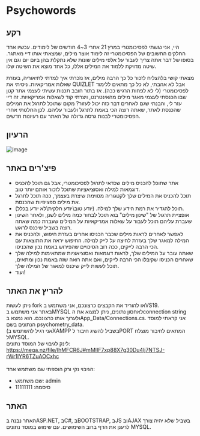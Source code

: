 # Psychowords
## רקע
היי, אני נגשתי לפסיכומטרי במרץ 21 אחרי 3~4 חודשים של לימודים. עכשיו אחד החלקים החשובים של הפסיכומטרי זה לימוד אוצר מילים, שמצאתי אותו דיי מאתגר. בסופו של דבר אתה צריך לעבור על אלפי מילים שונות שלא נתקלת בהן ביום יום וגם אין שיטה מדויקת ללמוד את המילים אללו, כל אחד מוצא את השיטה שלו.

מצאתי קושי בלהצליח לזכור כל כך הרבה מילים, אז נזכרתי איך למדתי לתיאוריה, בעזרת שאלות אמריקאיות. ניסיתי את QUIZLET אבל לא אהבתי, לא כל כך מתאים ללימוד לפסיכומטרי (לי לא לפחות הרגיש ככה). אז בתור חובב תכנות עשיתי לעצמי אתר קטן שבו הכנסתי לעצמי מאגר מילים מהאינטרנט, ויצרתי קוד לשאלות אמריקאיות. זה דיי עזר לי, והבנתי שגם לאחרים דבר כזה יכול לעזור? מקום שתוכל לתרגל את המילים שהכנסת לאתר, שאתה רוצה הכי באמת לתרגל ולעבור עליהם. לכן החלטתי אחרי הפסיכומטרי לבנות גרסה גדולה של האתר עם רעיונות חדשים.

## הרעיון

![image](https://github.com/NavehVH/Psychowords/assets/94969200/98bc27fb-229c-4104-b32e-e24f539f2cb4)



## פיצ'רים באתר
- אתר שתוכל להכניס מילים שכדאי לתרגל לפסיכומטרי, אבל גם תוכל להכניס דוגמאות למילה ואסוציאציות שתוכל לזכור אותם יותר טוב.
- תוכל להכניס את המילים שלך לקטגוריה מסוימת שיצרת בעצמך, ככה תוכל לתרגל את מילים ספציפיות שהכנסת.
- תוכל להגדיר את רמת הידע שלך למילה. (יודע טוב\יודע חלקית\לא יודע בכלל).
- אופציית תרגול של "שינון מילים" בוא תוכל לבחור כמה מילים לשנן, ולאחר השינון שעברת עליהם תוכל לעבור על שאלות אמריקאיות על המילים שעברת כמה שאתה רוצה בשביל שיכנס לראש.
- לאפשר לאחרים לראות מילים שכבר הכניסו אחרים בעזרת חיפוש, ולהכניס את המילה למאגר שלך בעזרת לחיצה על לייק למילה. החיפוש יראה את התוצאות עם הכי הרבה לייקים, ככה רוב הסיכויים שהפירוש באמת נכון שהכניסו.
- שאתה עובר על המילים שלך, לראות דוגמאות ואסוציאציות שמתאימות למילה שלך שאחרים הכניסו שקיבלו הכי הרבה לייקים, ואם אתה רואה שזה באמת נכון ומתאים, תוכל לעשות לייק שיכנס למאגר של המילה שלך.
- ועוד!
<!--
<details dir="rtl">
  <summary>היי</summary>
  

  ### משהו

</details>
<!-->
## להריץ את האתר
ניתן לעשות fork או להוריד את הקבצים כרצונכם, אני משתמש בVS19. <br/>
באתר אני משתמש בMYSQL לאחסון נתונים, ניתן למצוא את הconnection string ולערוך אותו כרצונכם. הוא נמצא בApp_Data/Connections.cs. אני קראתי למוסד הנתונים בשם psychometry_data.<br/>
(אני רגיל להשתמש בXAMPP בשביל להשיג חיבור לPORT המתאים לחיבור מוצלח לMYSQL.<br/>
לינק לגיבוי של המוסד נתונים: https://mega.nz/file/IhMFCR6J#mMlIF7xp88X7g30Du4lj7NTSJ-rWr1lYR6TZuAOCxhc
<br/><br/>
הגיבוי נקי ורק הוספתי שם משתמש אחד:<br/>
- שם משתמש: admin<br/>
- סיסמה: 11111111

## האתר
האתר נבנה בASP.NET, בC#, בBOOTSTRAP, בJS ובAJAX בשביל שלא יהיה צורך לרענן את הדף ברוב השימושים.
עם שימוש במוסד נתונים MYSQL.
